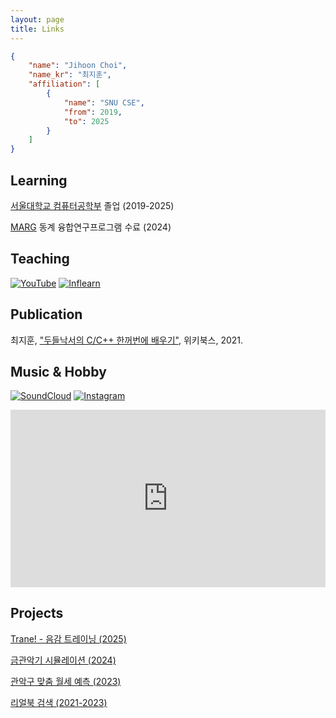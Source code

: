 ```yaml
---
layout: page
title: Links
---
```


```json
{
    "name": "Jihoon Choi",
    "name_kr": "최지훈",
    "affiliation": [
        {
            "name": "SNU CSE",
            "from": 2019,
            "to": 2025
        }
    ]
}
```

## Learning

[서울대학교 컴퓨터공학부](https://cse.snu.ac.kr/) 졸업 (2019-2025)

[MARG](https://marg.snu.ac.kr/) 동계 융합연구프로그램 수료 (2024)

## Teaching

[![YouTube](https://img.shields.io/badge/YouTube-%23FF0000.svg?logo=YouTube&logoColor=white)](https://www.youtube.com/c/%EB%91%90%EB%93%A4%EB%82%99%EC%84%9C)
[![Inflearn](https://img.shields.io/badge/Inflearn-00a760)](https://www.inflearn.com/course/c%EC%96%B8%EC%96%B4-%EB%91%90%EB%93%A4%EB%82%99%EC%84%9C)

## Publication

최지훈, ["두들낙서의 C/C++ 한꺼번에 배우기"](https://www.yes24.com/Product/Goods/101880448), 위키북스, 2021.

## Music & Hobby

[![SoundCloud](https://img.shields.io/badge/SoundCloud-FF5500?logo=Soundcloud&logoColor=white)](https://soundcloud.com/i_dont_have_name)
[![Instagram](https://img.shields.io/badge/Instagram-%23E4405F.svg?logo=Instagram&logoColor=white)](https://www.instagram.com/japtanghobby/)

<p class="yt-embed"><iframe src="https://www.youtube.com/embed/kJWKcG1CP0c?si=l8f2adi7KUHPXpYX" title="YouTube video player" frameborder="0" allow="accelerometer; autoplay; clipboard-write; encrypted-media; gyroscope; picture-in-picture; web-share" referrerpolicy="strict-origin-when-cross-origin" allowfullscreen></iframe></p>

## Projects

[Trane! - 음감 트레이닝 (2025)](https://trane.kro.kr/)

[금관악기 시뮬레이션 (2024)](https://github.com/doodle0/pytrumpetsim)

[관악구 맞춤 월세 예측 (2023)](https://doodle0-gwanak-room-main-ocbqt1.streamlit.app/)

[리얼북 검색 (2021-2023)](https://realbook.kro.kr/)

<style>
    .yt-embed {
        position: relative;
        width: 100%;
        height: 0;
        padding-bottom: 56.25%;
    }
    .yt-embed > iframe {
        position: absolute;
        top: 0;
        left: 0;
        width: 100%;
        height: 100%;
    }
</style>
